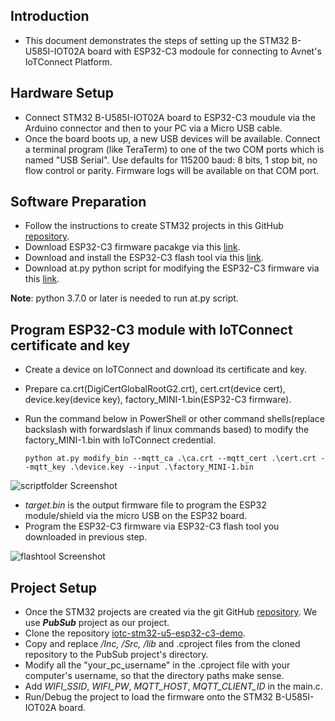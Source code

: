 ## Introduction

- This document demonstrates the steps of setting up the STM32 B-U585I-IOT02A board with ESP32-C3 modoule
for connecting to Avnet's IoTConnect Platform.

## Hardware Setup

* Connect STM32 B-U585I-IOT02A board to ESP32-C3 moudule via the Arduino connector and then to your PC via a Micro USB cable.
* Once the board boots up, a new USB devices will be available. Connect a terminal program (like TeraTerm) to one of the two COM ports
which is named "USB Serial". Use defaults for 115200 baud: 8 bits, 1 stop bit, no flow control or parity. 
Firmware logs will be available on that COM port. 


## Software Preparation
- Follow the instructions to create STM32 projects in this GitHub [repository](https://github.com/stm32-hotspot/I-CUBE-ExpressLink).
- Download ESP32-C3 firmware pacakge via this [link](https://dl.espressif.com/esp-at/firmwares/esp32c3/ESP32-C3-MINI-1-AT-V3.2.0.0.zip).
- Download and install the ESP32-C3 flash tool via this [link](https://www.espressif.com/en/support/download/other-tools).
- Download at.py python script for modifying the ESP32-C3 firmware via this [link](https://github.com/espressif/esp-at/blob/6118fc22/tools/at.py).

**Note**: python 3.7.0 or later is needed to run at.py script.

## Program ESP32-C3 module with IoTConnect certificate and key
- Create a device on IoTConnect and download its certificate and key.
- Prepare ca.crt(DigiCertGlobalRootG2.crt), cert.crt(device cert), device.key(device key), factory_MINI-1.bin(ESP32-C3 firmware).
- Run the command below in PowerShell or other command shells(replace backslash with forwardslash if linux commands based) to modify the factory_MINI-1.bin with IoTConnect credential.

  ```python at.py modify_bin --mqtt_ca .\ca.crt --mqtt_cert .\cert.crt --mqtt_key .\device.key --input .\factory_MINI-1.bin```


![scriptfolder Screenshot](media/scriptfolder.png "scriptfolder Screenshot")

- *target.bin* is the output firmware file to program the ESP32 module/shield via the micro USB on the ESP32 board.
- Program the ESP32-C3 firmware via ESP32-C3 flash tool you downloaded in previous step.
 
 ![flashtool Screenshot](media/flashtool.png "flashtool Screenshot")

## Project Setup
- Once the STM32 projects are created via the git GitHub [repository](https://github.com/stm32-hotspot/I-CUBE-ExpressLink). We use ***PubSub*** project as our project.
- Clone the repository [iotc-stm32-u5-esp32-c3-demo](https://github.com/avnet-iotconnect/iotc-stm32-u5-esp32-c3-demo).
- Copy and replace */Inc, /Src, /lib* and .cproject files from the cloned repository to the PubSub project's directory.  
- Modify all the "your_pc_username" in the .cproject file with your computer's username, so that the directory paths make sense.
- Add *WIFI_SSID*, *WIFI_PW*, *MQTT_HOST*, *MQTT_CLIENT_ID* in the main.c.
- Run/Debug the project to load the firmware onto the STM32 B-U585I-IOT02A board.






